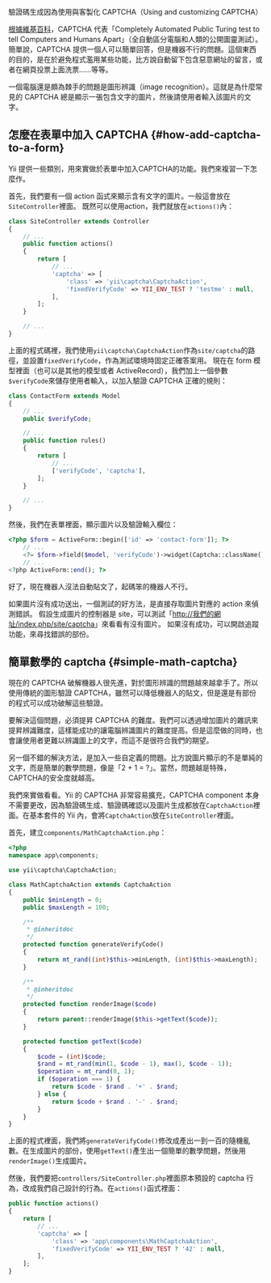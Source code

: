 驗證碼生成因為使用與客製化 CAPTCHA（Using and customizing CAPTCHA）

[根據維基百科](https://zh.wikipedia.org/wiki/验证码)，CAPTCHA 代表「Completely Automated Public Turing test to tell Computers and Humans Apart」（全自動區分電腦和人類的公開圖靈測試）。簡單說，CAPTCHA 提供一個人可以簡單回答，但是機器不行的問題。這個東西的目的，是在於避免程式濫用某些功能，比方說自動留下包含惡意網址的留言，或者在網頁投票上面洗票……等等。

一個電腦還是頗為棘手的問題是圖形辨識（image recognition）。這就是為什麼常見的 CAPTCHA 總是顯示一張包含文字的圖片，然後請使用者輸入該圖片的文字。

## 怎麼在表單中加入 CAPTCHA {#how-add-captcha-to-a-form}

Yii 提供一些類別，用來實做於表單中加入CAPTCHA的功能。我們來複習一下怎麼作。

首先，我們要有一個 action 函式來顯示含有文字的圖片。一般這會放在`SiteController`裡面。 既然可以使用action，我們就放在`actions()`內：

```php
class SiteController extends Controller
{
    // ...
    public function actions()
    {
        return [
            // ...
            'captcha' => [
                'class' => 'yii\captcha\CaptchaAction',
                'fixedVerifyCode' => YII_ENV_TEST ? 'testme' : null,
            ],
        ];
    }

    // ...
}
```

上面的程式碼裡，我們使用`yii\captcha\CaptchaAction`作為`site/captcha`的路徑，並設置`fixedVerifyCode`，作為測試環境時固定正確答案用。 現在在 form 模型裡面（也可以是其他的模型或者 ActiveRecord），我們加上一個參數`$verifyCode`來儲存使用者輸入，以加入驗證 CAPTCHA 正確的規則：

```php
class ContactForm extends Model
{
    // ...
    public $verifyCode;

    // ...
    public function rules()
    {
        return [
            // ...
            ['verifyCode', 'captcha'],
        ];
    }

    // ...
}
```

然後，我們在表單裡面，顯示圖片以及驗證輸入欄位：

```php
<?php $form = ActiveForm::begin(['id' => 'contact-form']); ?>
    // ...
    <?= $form->field($model, 'verifyCode')->widget(Captcha::className()) ?>
    // ...
<?php ActiveForm::end(); ?>
```

好了，現在機器人沒法自動貼文了，起碼笨的機器人不行。

如果圖片沒有成功送出，一個測試的好方法，是直接存取圖片對應的 action 來偵測錯誤。 假設生成圖片的控制器是 site，可以測試「[http://我們的網址/index.php/site/captcha](http://blah.com/index.php/site/captcha)」來看看有沒有圖片。 如果沒有成功，可以開啟追蹤功能，來尋找錯誤的部份。

## 簡單數學的 captcha {#simple-math-captcha}

現在的 CAPTCHA 破解機器人很先進，對於圖形辨識的問題越來越拿手了。所以使用傳統的圖形驗證 CAPTCHA，雖然可以降低機器人的貼文，但是還是有部份的程式可以成功破解這些驗證。

要解決這個問題，必須提昇 CAPTCHA 的難度。我們可以透過增加圖片的雜訊來提昇辨識難度，這樣能成功的讓電腦辨識圖片的難度提高。但是這麼做的同時，也會讓使用者更難以辨識圖上的文字，而這不是很符合我們的期望。

另一個不錯的解決方法，是加入一些自定義的問題。比方說圖片顯示的不是單純的文字，而是簡單的數學問題，像是「2 + 1 = ?」。當然，問題越是特殊，CAPTCHA的安全度就越高。

我們來實做看看。Yii 的 CAPTCHA 非常容易擴充，CAPTCHA component 本身不需要更改，因為驗證碼生成、驗證碼確認以及圖片生成都放在`CaptchaAction`裡面。在基本套件的 Yii 內，會將`CaptchaAction`放在`SiteController`裡面。

首先，建立`components/MathCaptchaAction.php`：

```php
<?php
namespace app\components;

use yii\captcha\CaptchaAction;

class MathCaptchaAction extends CaptchaAction
{
    public $minLength = 0;
    public $maxLength = 100;

    /**
     * @inheritdoc
     */
    protected function generateVerifyCode()
    {
        return mt_rand((int)$this->minLength, (int)$this->maxLength);
    }

    /**
     * @inheritdoc
     */
    protected function renderImage($code)
    {
        return parent::renderImage($this->getText($code));
    }

    protected function getText($code)
    {
        $code = (int)$code;
        $rand = mt_rand(min(1, $code - 1), max(1, $code - 1));
        $operation = mt_rand(0, 1);
        if ($operation === 1) {
            return $code - $rand . '+' . $rand;
        } else {
            return $code + $rand . '-' . $rand;
        }
    }
}
```

上面的程式裡面，我們將`generateVerifyCode()`修改成產出一到一百的隨機亂數。在生成圖片的部份，使用`getText()`產生出一個簡單的數學問題，然後用`renderImage()`生成圖片。

然後，我們要把`controllers/SiteController.php`裡面原本預設的 captcha 行為，改成我們自己設計的行為。在`actions()`函式裡面：

```php
public function actions()
{
    return [
        // ...
        'captcha' => [
            'class' => 'app\components\MathCaptchaAction',
            'fixedVerifyCode' => YII_ENV_TEST ? '42' : null,
        ],
    ];
}
```



